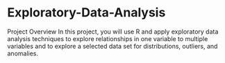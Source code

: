 # Exploratory-Data-Analysis
Project Overview  In this project, you will use R and apply exploratory data analysis techniques to explore relationships in one variable to multiple variables and to explore a selected data set for distributions, outliers, and anomalies.
